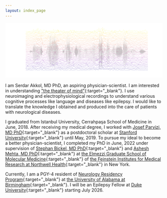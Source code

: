 ```yaml
---
layout: index_page
---
```

<img src="images/HFA-plasma-allt.png?raw=true" title="High Frequency Activity in anterior STG when listening to the speech (gray line) across trials (different colors)"/>

I am Serdar Akkol, MD PhD, an aspiring physician-scientist. I am interested in understanding ["the theater of mind"](http://metaphors.lib.virginia.edu/metaphors/12137){:target="_blank"}. I use neuroimaging and electrophysiological recordings to understand various cognitive processes like language and diseases like epilepsy. I would like to translate the knowledge I obtained and produced into the care of patients with neurological diseases.

I graduated from Istanbul University, Cerrahpaşa School of Medicine in June, 2018. After receiving my medical degree, I worked with [Josef Parvizi, MD PhD](https://scholar.google.com.tr/citations?user=t4XXQ7AAAAAJ&hl=en&oi=ao){:target="_blank"} as a postdoctoral scholar at [Stanford University](https://med.stanford.edu/neurology.html){:target="_blank"} until May, 2019. To pursue my ideal to become a better physician-scientist, I completed my PhD in June, 2022 under supervision of [Stephan Bickel, MD PhD](https://pubmed.ncbi.nlm.nih.gov/?term=Bickel%2C+Stephan%5BAuthor%5D&sort=){:target="_blank"} and [Ashesh Mehta, MD PhD](https://scholar.google.com.tr/citations?user=Foh8-ewAAAAJ&hl=en&oi=ao){:target="_blank"} at [the Elmezzi Graduate School of Molecular Medicine](https://www.northwell.edu/education-and-resources/elmezzi-graduate-school-of-molecular-medicine){:target="_blank"} of [the Feinstein Institutes for Medical Research at Northwell Health](https://feinstein.northwell.edu/){:target="_blank"} in New York.

Currently, I am a PGY-4 resident of [Neurology Residency Program](https://www.uab.edu/medicine/neurology/education/residency){:target="_blank"} at [the University of Alabama at Birmingham](https://www.uab.edu/home/){:target="_blank"}. I will be an Epilepsy Fellow at [Duke University](https://neurology.duke.edu/divisions/epilepsy-sleep-and-clinical-neurophysiology){:target="_blank"} starting July 2026.
